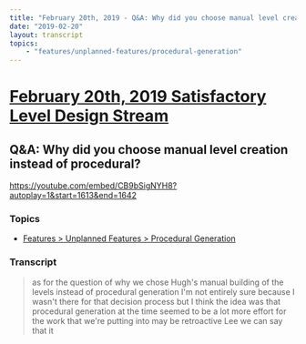 ```yaml
---
title: "February 20th, 2019 - Q&A: Why did you choose manual level creation instead of procedural?"
date: "2019-02-20"
layout: transcript
topics: 
    - "features/unplanned-features/procedural-generation"
---
```

# [February 20th, 2019 Satisfactory Level Design Stream](../2019-02-20.md)
## Q&A: Why did you choose manual level creation instead of procedural?
https://youtube.com/embed/CB9bSigNYH8?autoplay=1&start=1613&end=1642
### Topics
* [Features > Unplanned Features > Procedural Generation](../topics/features/unplanned-features/procedural-generation.md)

### Transcript

> as for the question of why we chose
> Hugh's manual building of the levels
> instead of procedural generation I'm not
> entirely sure because I wasn't there for
> that decision process but I think the
> idea was that procedural generation at
> the time seemed to be a lot more effort
> for the work that we're putting into may
> be retroactive Lee we can say that it
